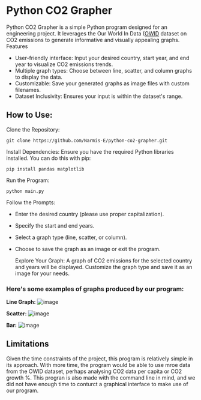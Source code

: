 # Python CO2 Grapher

Python CO2 Grapher is a simple Python program designed for an engineering project. It leverages the Our World In Data ([OWID](https://github.com/owid/co2-data) dataset on CO2 emissions to generate informative and visually appealing graphs.
Features

- User-friendly interface: Input your desired country, start year, and end year to visualize CO2 emissions trends.
- Multiple graph types: Choose between line, scatter, and column graphs to display the data.
- Customizable: Save your generated graphs as image files with custom filenames.
- Dataset Inclusivity: Ensures your input is within the dataset's range.

## How to Use:

Clone the Repository:
```
git clone https://github.com/Narmis-E/python-co2-grapher.git
```
Install Dependencies:
Ensure you have the required Python libraries installed. You can do this with pip:
```
pip install pandas matplotlib
```
Run the Program:
```
python main.py
```
Follow the Prompts:
- Enter the desired country (please use proper capitalization).
- Specify the start and end years.
- Select a graph type (line, scatter, or column).
- Choose to save the graph as an image or exit the program.

    Explore Your Graph:
    A graph of CO2 emissions for the selected country and years will be displayed. Customize the graph type and save it as an image for your needs.

### Here's some examples of graphs produced by our program:

**Line Graph:**
![image](https://github.com/Narmis-E/python-co2-grapher/assets/109248529/159b14d5-1009-49db-9926-b0fe9092046c)

**Scatter:**
![image](https://github.com/Narmis-E/python-co2-grapher/assets/109248529/1c2faa53-9c3a-43a9-91fa-0bfd21b905bb)

**Bar:**
![image](https://github.com/Narmis-E/python-co2-grapher/assets/109248529/25aea863-6ffd-4fcb-b615-f13fb10f59e2)

## Limitations

Given the time constraints of the project, this program is relatively simple in its approach. With more time, the program would be able to use mroe data from the OWID dataset, perhaps analysing CO2 data per capita or CO2 growth %.
This progran is also made with the command line in mind, and we did not have enough time to conturct a graphical interface to make use of our program.

